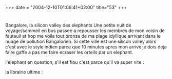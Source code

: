 +++
date = "2004-12-10T01:06:41+02:00"
title="53"
+++
#
Bangalore, la silicon valley des elephants
Une petite nuit de voyage/sommeil en bus passee a repousser les membres de mon voisin de fauteuil et hop me voila tout bronze de ma plage idyllique arrivant dans le nuage de pollution Bangalorien. 
Si cette ville est une silicon valley alors c'est avec le style indien parce que 10 minutes apres mon arrive je dois deja faire gaffe a pas me faire ecraser les orteils par un elephant. 

l'elephant en question, s'il est flou c'est parce qu'il va super vite :
 
 la librairie ultime :



